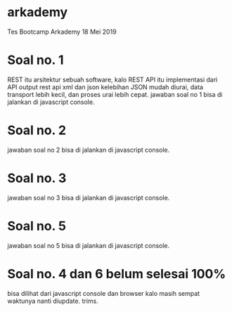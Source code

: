 # arkademy
Tes Bootcamp Arkademy 18 Mei 2019

# Soal no. 1
REST itu arsitektur sebuah software, kalo REST API itu implementasi dari API
output rest api xml dan json 
kelebihan JSON mudah diurai, data transport lebih kecil, dan proses urai lebih cepat.
jawaban soal no 1 bisa di jalankan di javascript console.

# Soal no. 2
jawaban soal no 2 bisa di jalankan di javascript console.

# Soal no. 3
jawaban soal no 3 bisa di jalankan di javascript console.

# Soal no. 5
jawaban soal no 5 bisa di jalankan di javascript console.

# Soal no. 4 dan 6 belum selesai 100%
bisa dilihat dari javascript console dan browser 
kalo masih sempat waktunya nanti diupdate. trims.
